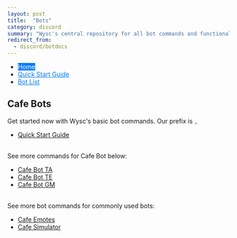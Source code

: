 ```yaml
---
layout: post
title:  "Bots"
category: discord
summary: "Wysc's central repository for all bot commands and functionality."
redirect_from:
  - discord/botdocs
---
```


<style>
.docutoc {display:none;}
.nav-pills .active {background-color: #007bff !important;color: #fff !important;}
.nav-pills .active:hover {color: #fff !important;}
.nav-pills a {color: #007bff !important;}
.nav-pills a:hover {color: #0056b3 !important;}
</style>
<ul class="nav justify-content-center nav-pills mt-4 mb-4">
  <li class="nav-item">
    <a class="nav-link active">Home</a>
  </li>
  <li class="nav-item">
    <a class="nav-link" href="botsstart">Quick Start Guide</a>
  </li>
  <li class="nav-item">
    <a class="nav-link" href="botslist">Bot List</a>
  </li>
</ul>

## Cafe Bots

Get started now with Wysc's basic bot commands. Our prefix is `,`

- [Quick Start Guide](https://gdocs.gitbook.io/wysc/start)

<br />
See more commands for Cafe Bot below:

- [Cafe Bot TA](https://gdocs.gitbook.io/wysc/cafe/tatsumaki)
- [Cafe Bot TE](https://gdocs.gitbook.io/wysc/cafe/texit)
- [Cafe Bot GM](https://gdocs.gitbook.io/wysc/cafe/groovy)

<br />
See more bot commands for commonly used bots:

- [Cafe Emotes](https://gdocs.gitbook.io/wysc/bots/emotes)
- [Cafe Simulator](https://gdocs.gitbook.io/wysc/bots/corebot)
